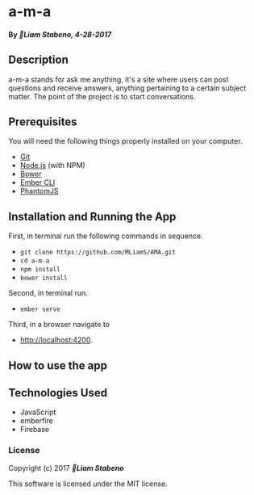 # a-m-a



#### By _**Liam Stabeno, 4-28-2017**_

## Description

a-m-a stands for ask me anything, it's a site where users can post questions and receive answers, anything pertaining to a certain subject matter.  The point of the project is to start conversations.

## Prerequisites

You will need the following things properly installed on your computer.

* [Git](https://git-scm.com/)
* [Node.js](https://nodejs.org/) (with NPM)
* [Bower](https://bower.io/)
* [Ember CLI](https://ember-cli.com/)
* [PhantomJS](http://phantomjs.org/)

## Installation and Running the App
First, in terminal run the following commands in sequence.
* `git clone https://github.com/MLiamS/AMA.git`
* `cd a-m-a`
* `npm install`
* `bower install`
<!-- Insert screen shot here of commands run in terminal, with completion -->

Second, in terminal run.


* `ember serve`

Third, in a browser navigate to

* [http://localhost:4200](http://localhost:4200).

<!-- Screenshots of all of these commands will be nice and noob friendly, whih is who this app is for xD -->

## How to use the app

<!-- Insert screenshots with arrows and an explanation of how each function works. Again noob friendly -->

## Technologies Used

<!-- this might be better as dependencies used -->

* JavaScript
* emberfire
* Firebase

### License

Copyright (c) 2017 **_Liam Stabeno_**

This software is licensed under the MIT license.
